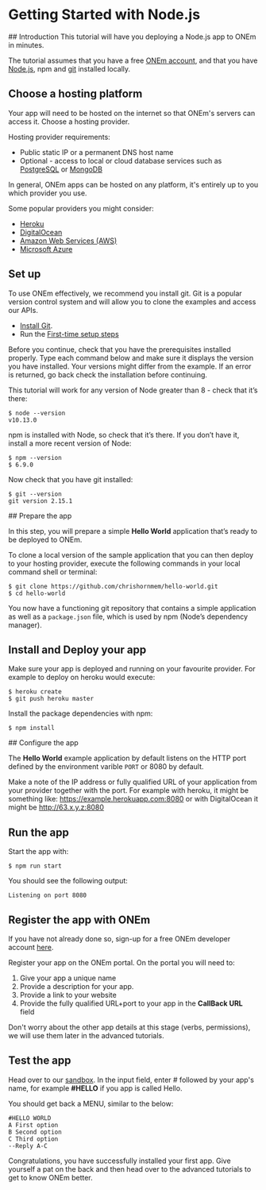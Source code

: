 # Getting Started with Node.js

<!-- Inline <img src="/assets/nodejs-new-pantone-black.png" width=50> With Reference Link -->
## Introduction
This tutorial will have you deploying a Node.js app to ONEm in minutes.

The tutorial assumes that you have a free [ONEm account](http://testtool.dhq.onem:6060/), and that you have [Node.js](https://nodejs.org/), npm and [git](https://github.com/) installed locally.

## Choose a hosting platform

Your app will need to be hosted on the internet so that ONEm's servers can access it.  Choose a hosting provider.  

Hosting provider requirements:

* Public static IP or a permanent DNS host name
* Optional - access to local or cloud database services such as [PostgreSQL](https://www.postgresql.org/) or [MongoDB](https://www.mongodb.com/)

In general, ONEm apps can be hosted on any platform, it's entirely up to you which provider you use.

Some popular providers you might consider:

* [Heroku](https://www.heroku.com/)
* [DigitalOcean](www.digitalocean.com/)
* [Amazon Web Services (AWS)](https://aws.amazon.com/websites/)
* [Microsoft Azure](azure.microsoft.com/Account/Free‎)
 
## Set up

To use ONEm effectively, we recommend you install git.  Git is a popular version control system and will allow you to clone the examples and access our APIs.

* [Install Git](https://git-scm.com/book/en/v2/Getting-Started-Installing-Git).  
* Run the [First-time setup steps](https://git-scm.com/book/en/v2/Getting-Started-First-Time-Git-Setup)

Before you continue, check that you have the prerequisites installed properly. Type each command below and make sure it displays the version you have installed. Your versions might differ from the example. If an error is returned, go back check the installation before continuing.

This tutorial will work for any version of Node greater than 8 - check that it’s there:

```
$ node --version
v10.13.0
```

npm is installed with Node, so check that it’s there. If you don’t have it, install a more recent version of Node:

```
$ npm --version
$ 6.9.0
```
Now check that you have git installed:

```
$ git --version
git version 2.15.1
```

## Prepare the app

In this step, you will prepare a simple **Hello World** application that’s ready to be deployed to ONEm.

To clone a local version of the sample application that you can then deploy to your hosting provider, execute the following commands in your local command shell or terminal:

```
$ git clone https://github.com/chrishornmem/hello-world.git
$ cd hello-world
```
You now have a functioning git repository that contains a simple application as well as a `package.json` file, which is used by npm (Node’s dependency manager).

## Install and Deploy your app

Make sure your app is deployed and running on your favourite provider.  For example to deploy on heroku would execute:

```
$ heroku create
$ git push heroku master
```

Install the package dependencies with npm:

```
$ npm install
```

## Configure the app

The **Hello World** example application by default listens on the HTTP port defined by the environment varible `PORT` or 8080 by default.

Make a note of the IP address or fully qualified URL of your application from your provider together with the port.  For example with heroku, it might be something like: https://example.herokuapp.com:8080 or with DigitalOcean it might be http://63.x.y.z:8080

## Run the app

Start the app with:

```
$ npm run start
```

You should see the following output:

```
Listening on port 8080
```

## Register the app with ONEm

If you have not already done so, sign-up for a free ONEm developer account [here](http://testtool.dhq.onem:6060/).

Register your app on the ONEm portal.  On the portal you will need to:

1. Give your app a unique name
2. Provide a description for your app.
3. Provide a link to your website
4. Provide the fully qualified URL+port to your app in the **CallBack URL** field

Don't worry about the other app details at this stage (verbs, permissions), we will use them later in the advanced tutorials.


## Test the app

Head over to our [sandbox](https://poc.onem.com).  In the input field, enter # followed by your app's name, for example **#HELLO** if you app is called Hello.

You should get back a MENU, similar to the below:

```
#HELLO WORLD
A First option
B Second option
C Third option
--Reply A-C
```

Congratulations, you have successfully installed your first app.  Give yourself a pat on the back and then head over to the advanced tutorials to get to know ONEm better.
